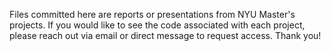 Files committed here are reports or presentations from NYU Master's projects. If you would like to see the code associated with each project, please reach out via email or direct message to request access. Thank you!
